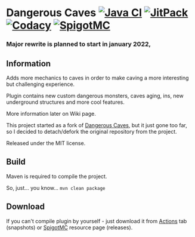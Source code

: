 # Dangerous Caves [![Java CI](https://github.com/imDaniX/Dangerous-Caves-2/workflows/Java%20CI/badge.svg)](https://github.com/imDaniX/Dangerous-Caves-2/actions) [![JitPack](https://jitpack.io/v/imDaniX/Dangerous-Caves-2.svg)](https://jitpack.io/#imDaniX/Dangerous-Caves-2) [![Codacy](https://app.codacy.com/project/badge/Grade/0488bef8e70741eca3087fc3c728096a)](https://www.codacy.com/manual/imDaniX/Dangerous-Caves-2) [![SpigotMC](https://img.shields.io/badge/dynamic/json?label=SpigotMC&cacheSeconds=21600&style=flat&color=brightgree&query=%24.rating.average&url=http%3A%2F%2Fapi.spiget.org%2Fv2%2Fresources%2F76212)](https://www.spigotmc.org/resources/76212/)

### Major rewrite is planned to start in january 2022,

## Information
Adds more mechanics to caves in order to make caving a more interesting but challenging experience.

Plugin contains new custom dangerous monsters, caves aging, ins, new underground structures and more cool features.

More information later on Wiki page.

This project started as a fork of [Dangerous Caves](https://github.com/Evil-Lootlye/dangerous-caves), but it just gone too far, so I decided to detach/defork the original repository from the project.

Released under the MIT license.

## Build
Maven is required to compile the project.

So, just... you know... `mvn clean package`

## Download
If you can't compile plugin by yourself - just download it from [Actions](https://github.com/imDaniX/Dangerous-Caves-2/actions) tab (snapshots) or [SpigotMC](https://www.spigotmc.org/resources/76212/) resource page (releases).
